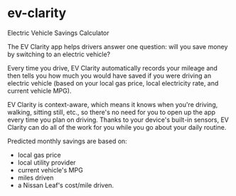 # ev-clarity
Electric Vehicle Savings Calculator

The EV Clarity app helps drivers answer one question: will you save money by switching to an electric vehicle?

Every time you drive, EV Clarity automatically records your mileage and then tells you how much you would have saved if you were driving an electric vehicle (based on your local gas price, local electricity rate, and current vehicle MPG).

EV Clarity is context-aware, which means it knows when you're driving, walking, sitting still, etc., so there's no need for you to open up the app every time you plan on driving. Thanks to your device's built-in sensors, EV Clarity can do all of the work for you while you go about your daily routine. 

Predicted monthly savings are based on:

- local gas price
- local utility provider
- current vehicle's MPG
- miles driven
- a Nissan Leaf's cost/mile driven.


